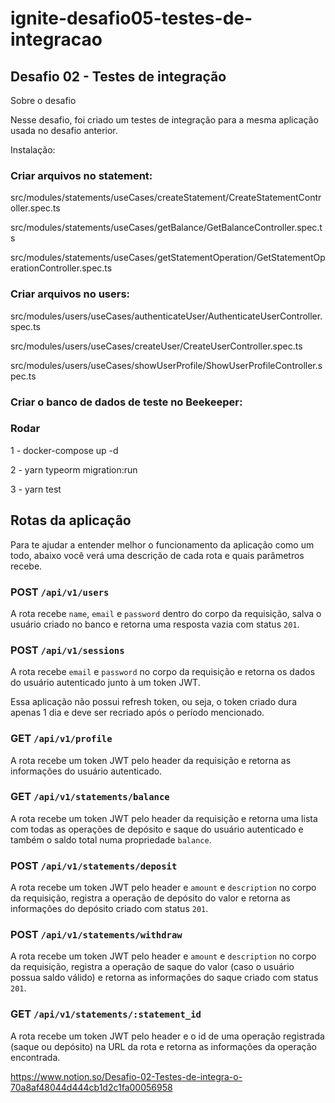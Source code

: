 # ignite-desafio05-testes-de-integracao
## Desafio 02 - Testes de integração

Sobre o desafio

Nesse desafio, foi criado um testes de integração para a mesma aplicação usada no desafio anterior.

Instalação:


### Criar arquivos no statement:
src/modules/statements/useCases/createStatement/CreateStatementController.spec.ts

src/modules/statements/useCases/getBalance/GetBalanceController.spec.ts

src/modules/statements/useCases/getStatementOperation/GetStatementOperationController.spec.ts


### Criar arquivos no users:

src/modules/users/useCases/authenticateUser/AuthenticateUserController.spec.ts

src/modules/users/useCases/createUser/CreateUserController.spec.ts

src/modules/users/useCases/showUserProfile/ShowUserProfileController.spec.ts

### Criar o banco de dados de teste no Beekeeper:

### Rodar

1 - docker-compose up -d

2 - yarn typeorm migration:run

3 - yarn test


## Rotas da aplicação

Para te ajudar a entender melhor o funcionamento da aplicação como um todo, abaixo você verá uma descrição de cada rota e quais parâmetros recebe.

### POST `/api/v1/users`

A rota recebe `name`, `email` e `password` dentro do corpo da requisição, salva o usuário criado no banco e retorna uma resposta vazia com status `201`.

### POST `/api/v1/sessions`

A rota recebe `email` e `password` no corpo da requisição e retorna os dados do usuário autenticado junto à um token JWT.

Essa aplicação não possui refresh token, ou seja, o token criado dura apenas 1 dia e deve ser recriado após o período mencionado.

### GET `/api/v1/profile`

A rota recebe um token JWT pelo header da requisição e retorna as informações do usuário autenticado.

### GET `/api/v1/statements/balance`

A rota recebe um token JWT pelo header da requisição e retorna uma lista com todas as operações de depósito e saque do usuário autenticado e também o saldo total numa propriedade `balance`.

### POST `/api/v1/statements/deposit`

A rota recebe um token JWT pelo header e `amount` e `description` no corpo da requisição, registra a operação de depósito do valor e retorna as informações do depósito criado com status `201`.

### POST `/api/v1/statements/withdraw`

A rota recebe um token JWT pelo header e `amount` e `description` no corpo da requisição, registra a operação de saque do valor (caso o usuário possua saldo válido) e retorna as informações do saque criado com status `201`.

### GET `/api/v1/statements/:statement_id`

A rota recebe um token JWT pelo header e o id de uma operação registrada (saque ou depósito) na URL da rota e retorna as informações da operação encontrada.



https://www.notion.so/Desafio-02-Testes-de-integra-o-70a8af48044d444cb1d2c1fa00056958
